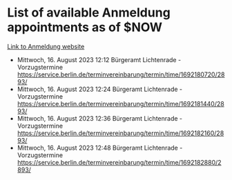 # List of available Anmeldung appointments as of $NOW
[Link to Anmeldung website](https://service.berlin.de/terminvereinbarung/termin/tag.php?termin=1&anliegen[]=120686&dienstleisterlist=122210,122217,327316,122219,327312,122227,327314,122231,327346,122243,327348,122254,122252,329742,122260,329745,122262,329748,122271,327278,122273,327274,122277,327276,330436,122280,327294,122282,327290,122284,327292,122291,327270,122285,327266,122286,327264,122296,327268,150230,329760,122297,327286,122294,327284,122312,329763,122314,329775,122304,327330,122311,327334,122309,327332,317869,122281,327352,122279,329772,122283,122276,327324,122274,327326,122267,329766,122246,327318,122251,327320,122257,327322,122208,327298,122226,327300&herkunft=http%3A%2F%2Fservice.berlin.de%2Fdienstleistung%2F120686%2F)
- Mittwoch, 16. August 2023 12:12 Bürgeramt Lichtenrade - Vorzugstermine https://service.berlin.de/terminvereinbarung/termin/time/1692180720/2893/
- Mittwoch, 16. August 2023 12:24 Bürgeramt Lichtenrade - Vorzugstermine https://service.berlin.de/terminvereinbarung/termin/time/1692181440/2893/
- Mittwoch, 16. August 2023 12:36 Bürgeramt Lichtenrade - Vorzugstermine https://service.berlin.de/terminvereinbarung/termin/time/1692182160/2893/
- Mittwoch, 16. August 2023 12:48 Bürgeramt Lichtenrade - Vorzugstermine https://service.berlin.de/terminvereinbarung/termin/time/1692182880/2893/
